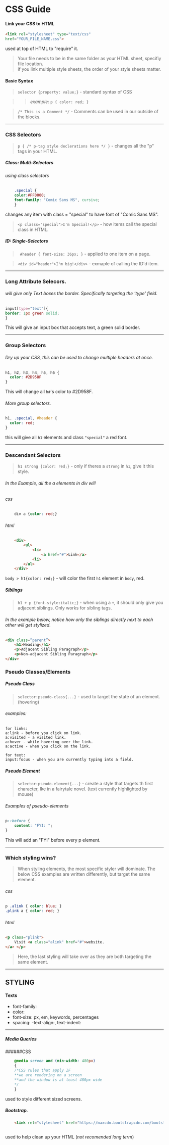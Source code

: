# CSS Guide


#### Link your CSS to HTML

```html
<link rel="stylesheet" type="text/css"
href="YOUR_FILE_NAME.css">
```
used at top of HTML to "require" it. 

 >   Your file needs to be in the same folder as your HTML sheet, specifiy file location.  
    if you link multiple style sheets, the order of your style sheets matter.


#### Basic Syntax
> `selector {property: value;}` - standard syntax of CSS

> > *example:* `p { color: red; }`

> `/* This is a Comment */` - Comments can be used in our outside of the blocks.

---

### CSS Selectors

 >`p { /* p-tag style declerations here */ }` - changes all the "p" tags in your HTML.



##### Class: Multi-Selectors  

###### using class selectors 

```css
    .special { 
    color:#FF0000;
    font-family: "Comic Sans MS", cursive;
    }
```    
changes any item with class = "special" to have font of "Comic Sans MS".

 >`<p classs="special">I'm Special!</p>` - how items call the special class in HTML.
 

##### ID: Single-Selectors 
> ` #header {
  font-size: 36px;
}` - applied to one item on a page.

> `<div id="header">I'm big!</div>` - exmaple of calling the ID'd item.

---

### Long Attribute Selecors.
###### will give only Text boxes the border. Specifically targeting the 'type' field.

```css  
input[type="text"]{
border: 1px green solid;
}
```
This will give an input box that accepts text, a green solid border.

---

### Group Selectors  
###### Dry up your CSS, this can be used to change multiple headers at once.

```css
h1, h2, h3, h4, h5, h6 {
  color: #2D958F
} 
```
This will change all `h#`'s color to #2D958F.

###### More group selectors.  

```css
h1, .special, #header {
  color: red;
}
```
this will give all `h1` elements and class `"special"` a red font.
    
---    
    
### Descendant Selectors
> `h1 strong {color: red;}` - only if theres a `strong` in `h1`, give it this style.


###### In the Example, all the a elements in div will 
###### css

```css    
    div a {color: red;}
```    
###### html

```html    
    <div>
        <ul>
            <li>
                <a href="#">Link</a>
            <li> 
        </ul>
    </div>
```

`body > h1{color: red;}` - will color the first `h1` element in `body`, red.
    

##### Siblings

> `h1 + p {font-style:italic;}` -  when using a `+`, it should only give you adjacent siblings. Only works for sibling tags.  
###### In the example below, notice how only the siblings *directly* next to each other will get stylized.

```html
<div class=”parent”>
    <h1>Heading</h1>
    <p>Adjacent Sibling Paragraph</p>
    <p>Non-adjacent Sibling Paragraph</p>
</div>
```

    

### Pseudo Classes/Elements

##### Pseudo Class
> `selector:pseudo-class{...}` - used to target the state of an element. (hovering)

###### examples:
    for links: 
    a:link - before you click on link.  
    a:visited - a visited link.  
    a:hover - while hovering over the link.  
    a:active - when you click on the link.  
    
    for text:
    input:focus - when you are currently typing into a field.

##### Pseudo Element
> `selector:pseudo-element{...}` - create a style that targets th first character, lke in a fairytale novel. (text currently highlighted by mouse)

###### Examples of pseudo-elements

```css
p::before {
    content: "FYI: ";
}
```

This will add an "FYI" before every p element.

---

### Which styling wins?
> When styling elements, the most specific styler will dominate.
> The below CSS examples are written differently, but target the same element.

###### css

```css
p .alink { color: blue; }
.plink a { color: red; }
```
###### html

```html
<p class="plink">
    Visit <a class="alink" href="#">website.
</a> </p>
```
> Here, the last styling will take over as they are both targeting the same element.    

---
## STYLING

#### Texts
- font-family:
- color:
- font-size: px, em, keywords, percentages
- spacing:
-text-align:, text-indent:

---

##### Media Queries
######CSS

```css
    @media screen and (min-width: 480px)
    {
    /*CSS rules that apply IF
    **we are rendering on a screen
    **and the window is at least 480px wide
    */
    }
```

used to style different sized screens.

##### Bootstrap.

```html
    <link rel="stylesheet" href="https://maxcdn.bootstrapcdn.com/bootstrap/3.3.5/css/bootstrap.min.css">
    
```

used to help clean up your HTML (*not recomended long term*)

